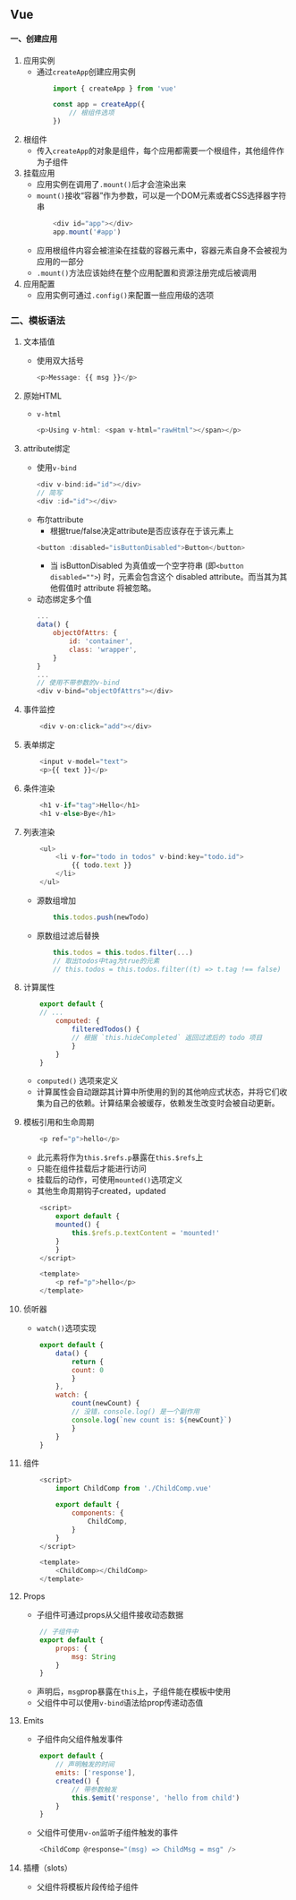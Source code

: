 ## Vue
#### 一、创建应用
1. 应用实例
    * 通过`createApp`创建应用实例
        ```JavaScript
            import { createApp } from 'vue'

            const app = createApp({
                // 根组件选项
            })
        ```
2. 根组件
    * 传入`createApp`的对象是组件，每个应用都需要一个根组件，其他组件作为子组件
3. 挂载应用
    * 应用实例在调用了`.mount()`后才会渲染出来
    * `mount()`接收“容器”作为参数，可以是一个DOM元素或者CSS选择器字符串
        ```JavaScript
            <div id="app"></div>
            app.mount('#app')
        ```
    * 应用根组件内容会被渲染在挂载的容器元素中，容器元素自身不会被视为应用的一部分
    * `.mount()`方法应该始终在整个应用配置和资源注册完成后被调用
4. 应用配置
    * 应用实例可通过`.config()`来配置一些应用级的选项
   
### 二、模板语法
1. 文本插值
    * 使用双大括号
        ```JavaScript
        <p>Message: {{ msg }}</p>
        ```
2. 原始HTML
    * `v-html`
        ```JavaScript
        <p>Using v-html: <span v-html="rawHtml"></span></p>
        ```
1. attribute绑定
    * 使用`v-bind`
        ```JavaScript
        <div v-bind:id="id"></div>
        // 简写
        <div :id="id"></div>
        ```
    * 布尔attribute
        * 根据true/false决定attribute是否应该存在于该元素上
        ```JavaScript
        <button :disabled="isButtonDisabled">Button</button>
        ```
        * 当 isButtonDisabled 为真值或一个空字符串 (即`<button disabled="">`) 时，元素会包含这个 disabled attribute。而当其为其他假值时 attribute 将被忽略。
    * 动态绑定多个值
        ```JavaScript
        ...
        data() {
            objectOfAttrs: {
                id: 'container',
                class: 'wrapper',
            }
        }
        ...
        // 使用不带参数的v-bind
        <div v-bind="objectOfAttrs"></div>
        ```
    




1. 事件监控
    ```JavaScript
        <div v-on:click="add"></div>
    ```
1. 表单绑定
    ```JavaScript
        <input v-model="text">
        <p>{{ text }}</p>
    ```
1. 条件渲染
    ```JavaScript
        <h1 v-if="tag">Hello</h1>
        <h1 v-else>Bye</h1>
    ```
1. 列表渲染
    ```JavaScript
        <ul>
            <li v-for="todo in todos" v-bind:key="todo.id">
                {{ todo.text }}
            </li>
        </ul>
    ```
    * 源数组增加
        ```JavaScript
            this.todos.push(newTodo)
        ```
    * 原数组过滤后替换
        ```JavaScript
            this.todos = this.todos.filter(...)
            // 取出todos中tag为true的元素
            // this.todos = this.todos.filter((t) => t.tag !== false)
1. 计算属性
    ```JavaScript
        export default {
        // ...
            computed: {
                filteredTodos() {
                // 根据 `this.hideCompleted` 返回过滤后的 todo 项目
                }
            }
        }
    ```
    * `computed()` 选项来定义
    * 计算属性会自动跟踪其计算中所使用的到的其他响应式状态，并将它们收集为自己的依赖。计算结果会被缓存，依赖发生改变时会被自动更新。
1. 模板引用和生命周期
    ```JavaScript
        <p ref="p">hello</p>
    ```
    * 此元素将作为`this.$refs.p`暴露在`this.$refs`上
    * 只能在组件挂载后才能进行访问
    * 挂载后的动作，可使用`mounted()`选项定义
    * 其他生命周期钩子created，updated
    ```JavaScript
        <script>
            export default {
            mounted() {
                this.$refs.p.textContent = 'mounted!'
            }
            }
        </script>

        <template>
            <p ref="p">hello</p>
        </template>
    ```
1. 侦听器
    * `watch()`选项实现
    ```JavaScript
        export default {
            data() {
                return {
                count: 0
                }
            },
            watch: {
                count(newCount) {
                // 没错，console.log() 是一个副作用
                console.log(`new count is: ${newCount}`)
                }
            }
        }
    ```
1. 组件
    ```JavaScript
        <script>
            import ChildComp from './ChildComp.vue'

            export default {
                components: {
                    ChildComp,
                }
            }
        </script>

        <template>
            <ChildComp></ChildComp>
        </template>
    ```
1. Props
    * 子组件可通过props从父组件接收动态数据
    ```JavaScript
        // 子组件中
        export default {
            props: {
                msg: String
            }
        }
    ```
    * 声明后，`msg`prop暴露在`this`上，子组件能在模板中使用
    * 父组件中可以使用`v-bind`语法给prop传递动态值
1. Emits
    * 子组件向父组件触发事件
    ```JavaScript
        export default {
            // 声明触发的时间
            emits: ['response'],
            created() {
                // 带参数触发
                this.$emit('response', 'hello from child')
            }
        }
    ```
    * 父组件可使用`v-on`监听子组件触发的事件
    ```JavaScript
        <ChildComp @response="(msg) => ChildMsg = msg" />
    ```
1. 插槽（slots）
    * 父组件将模板片段传给子组件

